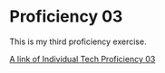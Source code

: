 # Proficiency 03
This is my third proficiency exercise.

[A link of Individual Tech Proficiency 03](http://cgi.soic.indiana.edu/~jang27/capstone/ITP3.html)
